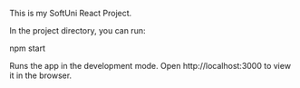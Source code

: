 This is my SoftUni React Project.

In the project directory, you can run:

npm start

Runs the app in the development mode.
Open http://localhost:3000 to view it in the browser.
